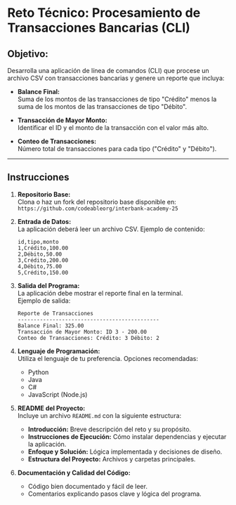 # Reto Técnico: Procesamiento de Transacciones Bancarias (CLI)

## Objetivo:

Desarrolla una aplicación de línea de comandos (CLI) que procese un archivo CSV con transacciones bancarias y genere un reporte que incluya:

- **Balance Final:**  
  Suma de los montos de las transacciones de tipo "Crédito" menos la suma de los montos de las transacciones de tipo "Débito".

- **Transacción de Mayor Monto:**  
  Identificar el ID y el monto de la transacción con el valor más alto.

- **Conteo de Transacciones:**  
  Número total de transacciones para cada tipo ("Crédito" y "Débito").

---

## Instrucciones

1. **Repositorio Base:**  
   Clona o haz un fork del repositorio base disponible en:  
   `https://github.com/codeableorg/interbank-academy-25`

2. **Entrada de Datos:**  
   La aplicación deberá leer un archivo CSV. Ejemplo de contenido:

   ```
   id,tipo,monto
   1,Crédito,100.00
   2,Débito,50.00
   3,Crédito,200.00
   4,Débito,75.00
   5,Crédito,150.00
   ```

3. **Salida del Programa:**  
   La aplicación debe mostrar el reporte final en la terminal.  
   Ejemplo de salida:

   ```
   Reporte de Transacciones
   ---------------------------------------------
   Balance Final: 325.00
   Transacción de Mayor Monto: ID 3 - 200.00
   Conteo de Transacciones: Crédito: 3 Débito: 2
   ```

4. **Lenguaje de Programación:**  
   Utiliza el lenguaje de tu preferencia. Opciones recomendadas:

   - Python
   - Java
   - C#
   - JavaScript (Node.js)

5. **README del Proyecto:**  
   Incluye un archivo `README.md` con la siguiente estructura:

   - **Introducción:** Breve descripción del reto y su propósito.
   - **Instrucciones de Ejecución:** Cómo instalar dependencias y ejecutar la aplicación.
   - **Enfoque y Solución:** Lógica implementada y decisiones de diseño.
   - **Estructura del Proyecto:** Archivos y carpetas principales.

6. **Documentación y Calidad del Código:**
   - Código bien documentado y fácil de leer.
   - Comentarios explicando pasos clave y lógica del programa.

